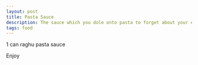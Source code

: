 ```yaml
---
layout: post
title: Pasta Sauce
description: The sauce which you dole onto pasta to forget about your existence
tags: food
---
```


1 can raghu pasta sauce

Enjoy